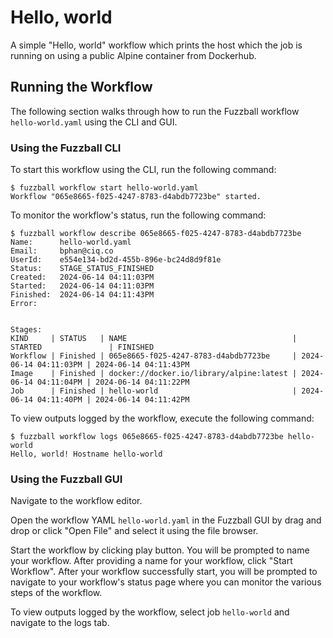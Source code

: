 # Hello, world

A simple "Hello, world" workflow which prints the host which the job is running
on using a public Alpine container from Dockerhub.

## Running the Workflow

The following section walks through how to run the Fuzzball workflow
`hello-world.yaml` using the CLI and GUI.

### Using the Fuzzball CLI

To start this workflow using the CLI, run the following command:

```text
$ fuzzball workflow start hello-world.yaml
Workflow "065e8665-f025-4247-8783-d4abdb7723be" started.
```

To monitor the workflow's status, run the following command:

```text
$ fuzzball workflow describe 065e8665-f025-4247-8783-d4abdb7723be
Name:      hello-world.yaml
Email:     bphan@ciq.co
UserId:    e554e134-bd2d-455b-896e-bc24d8d9f81e
Status:    STAGE_STATUS_FINISHED
Created:   2024-06-14 04:11:03PM
Started:   2024-06-14 04:11:03PM
Finished:  2024-06-14 04:11:43PM
Error:     


Stages:
KIND     | STATUS   | NAME                                     | STARTED               | FINISHED
Workflow | Finished | 065e8665-f025-4247-8783-d4abdb7723be     | 2024-06-14 04:11:03PM | 2024-06-14 04:11:43PM
Image    | Finished | docker://docker.io/library/alpine:latest | 2024-06-14 04:11:04PM | 2024-06-14 04:11:22PM
Job      | Finished | hello-world                              | 2024-06-14 04:11:40PM | 2024-06-14 04:11:42PM
```

To view outputs logged by the workflow, execute the following command:

```text
$ fuzzball workflow logs 065e8665-f025-4247-8783-d4abdb7723be hello-world
Hello, world! Hostname hello-world
```

### Using the Fuzzball GUI

Navigate to the workflow editor.

Open the workflow YAML `hello-world.yaml` in the Fuzzball GUI by drag and drop
or click "Open File" and select it using the file browser.

Start the workflow by clicking play button. You will be prompted to name your
workflow. After providing a name for your workflow, click "Start Workflow".
After your workflow successfully start, you will be prompted to navigate to your
workflow's status page where you can monitor the various steps of the workflow.

To view outputs logged by the workflow, select job `hello-world` and navigate to
the logs tab.
